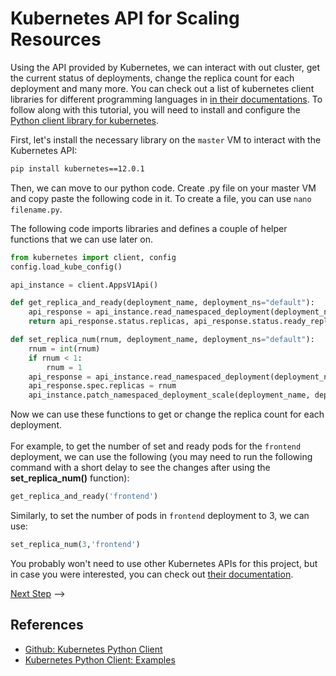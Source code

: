 # Kubernetes API for Scaling Resources

Using the API provided by Kubernetes, we can interact with out cluster,
get the current status of deployments, change the replica count for each
deployment and many more. You can check out a list of kubernetes client
libraries for different programming languages in
[in their documentations](https://kubernetes.io/docs/reference/using-api/client-libraries/).
To follow along with this tutorial, you will need to install and configure
the [Python client library for kubernetes](https://github.com/kubernetes-client/python/).

<!-- To ease the process of working with jupyter notebooks on the master node,
we suggest installing Visual Studio Code outlined in the requirements section
along with the suggested extensions. -->

First, let's install the necessary library on the `master` VM to interact with the
Kubernetes API:

```sh
pip install kubernetes==12.0.1
```

Then, we can move to our python code. Create .py file on your master VM and copy paste the following code in it.
To create a file, you can use `nano filename.py`.

<!-- You may use the [VS Code Jupyter Extension](https://code.visualstudio.com/docs/python/jupyter-support) for the next steps (from right panel choose Jupyter extension and from File tab choose new file -> python file), or use simple `.py` files. -->

The following code imports libraries and defines a couple of helper functions that we can use later on.

```py
from kubernetes import client, config
config.load_kube_config()

api_instance = client.AppsV1Api()

def get_replica_and_ready(deployment_name, deployment_ns="default"):
    api_response = api_instance.read_namespaced_deployment(deployment_name, deployment_ns)
    return api_response.status.replicas, api_response.status.ready_replicas

def set_replica_num(rnum, deployment_name, deployment_ns="default"):
    rnum = int(rnum)
    if rnum < 1:
        rnum = 1
    api_response = api_instance.read_namespaced_deployment(deployment_name, deployment_ns)
    api_response.spec.replicas = rnum
    api_instance.patch_namespaced_deployment_scale(deployment_name, deployment_ns, api_response)
```

Now we can use these functions to get or change the replica count for each deployment.
<br />	
For example, to get the number of set and ready pods for the `frontend` deployment, we can use the following (you may need to run the following command with a short delay to see the changes after using the **set_replica_num()** function):

```py
get_replica_and_ready('frontend')
```

Similarly, to set the number of pods in `frontend` deployment to 3, we can use:

```py
set_replica_num(3,'frontend')
```

You probably won't need to use other Kubernetes APIs for this project, but in
case you were interested, you can check out [their documentation](https://github.com/kubernetes-client/python/blob/master/kubernetes/README.md).

[Next Step](08-hpa-test.md) -->

## References

- [Github: Kubernetes Python Client](https://github.com/kubernetes-client/python)
- [Kubernetes Python Client: Examples](https://github.com/kubernetes-client/python/tree/master/examples)
